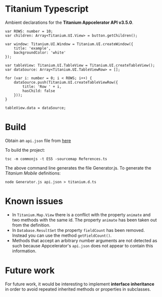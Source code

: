 # Titanium Typescript

Ambient declarations for the **Titanium Appcelerator API v3.5.0**.

	var ROWS: number = 10;
	var children: Array<Titanium.UI.View> = button.getChildren();
		
	var window: Titanium.UI.Window = Titanium.UI.createWindow({
		title: 'example',
		backgroundColor: 'white'
	});
	
	var tableView: Titanium.UI.TableView = Titanium.UI.createTableView();
	var dataSource: Array<Titanium.UI.TableViewRow> = [];
	
	for (var i: number = 0; i < ROWS; i++) {
		dataSource.push(Titanium.UI.createTableViewRow({
			title: 'Row ' + i,
			hasChild: false
		}));
	}
	
	tableView.data = dataSource;

# Build

Obtain an `api.json` file from [here](http://docs.appcelerator.com/titanium/data/index.html)

To build the project:

    tsc -m commonjs -t ES5 -sourcemap References.ts

The above command line generates the file Generator.js. To generate the _Titanium Mobile_ definitions:

    node Generator.js api.json > titanium.d.ts

# Known issues

*	In `Titanium.Map.View` there is a conflict with the property `animate` and two methods with the same id. The property `animate` has been taken out from the definition.
*	In `Database.ResultSet` the property `fieldCount` has been removed. Instead you can use the method `getFieldCount()`.
*   Methods that accept an arbitrary number arguments are not detected as such because Appcelerator's `api.json` does not appear to contain this information.

# Future work

For future work, it would be interesting to implement **interface inheritance** in order to avoid
repeated inherited methods or properties in subclasses.